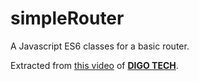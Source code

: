 # simpleRouter
A Javascript ES6 classes for a basic router.

Extracted from [this video](https://youtu.be/D1fLaNxd-ZM) of **[DIGO TECH](https://www.youtube.com/channel/UCCaAE7lF6oQL9YPFQBN893Q)**.
